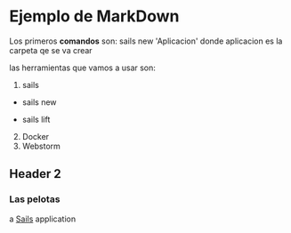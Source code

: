 # Ejemplo de MarkDown

Los primeros **comandos** son:
sails new 'Aplicacion'
donde aplicacion es la carpeta qe se va crear 

las herramientas que vamos a usar son:

1. sails
  * sails new
  - sails lift
2. Docker
3. Webstorm

## Header 2
### Las pelotas 

a [Sails](http://sailsjs.org) application
